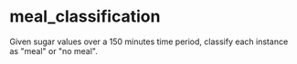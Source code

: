# meal_classification
Given sugar values over a 150 minutes time period, classify each instance as "meal" or "no meal".
